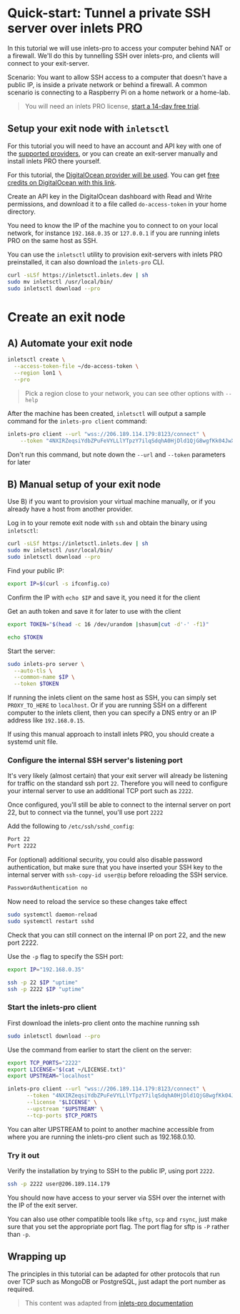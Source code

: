  # Quick-start: Tunnel a private SSH server over inlets PRO

In this tutorial we will use inlets-pro to access your computer behind NAT or a firewall. We'll do this by tunnelling SSH over inlets-pro, and clients will connect to your exit-server.

Scenario: You want to allow SSH access to a computer that doesn't have a public IP, is inside a private network or behind a firewall. A common scenario is connecting to a Raspberry Pi on a home network or a home-lab.

> You will need an inlets PRO license, [start a 14-day free trial](https://inlets.dev/).

## Setup your exit node with `inletsctl`

For this tutorial you will need to have an account and API key with one of the [supported providers](https://github.com/inlets/inletsctl#featuresbacklog), or you can create an exit-server manually and install inlets PRO there yourself.

For this tutorial, the [DigitalOcean provider will be used](https://m.do.co/c/8d4e75e9886f). You can get [free credits on DigitalOcean with this link](https://m.do.co/c/8d4e75e9886f).

Create an API key in the DigitalOcean dashboard with Read and Write permissions, and download it to a file called `do-access-token` in your home directory.

You need to know the IP of the machine you to connect to on your local network, for instance `192.168.0.35` or `127.0.0.1` if you are running inlets PRO on the same host as SSH.

You can use the `inletsctl` utility to provision exit-servers with inlets PRO preinstalled, it can also download the `inlets-pro` CLI.

```bash
curl -sLSf https://inletsctl.inlets.dev | sh
sudo mv inletsctl /usr/local/bin/
sudo inletsctl download --pro
```

# Create an exit node

## A) Automate your exit node

```bash
inletsctl create \
  --access-token-file ~/do-access-token \
  --region lon1 \
  --pro
```

> Pick a region close to your network, you can see other options with `--help`

After the machine has been created, `inletsctl` will output a sample command for the `inlets-pro client` command:

```bash 
inlets-pro client --url "wss://206.189.114.179:8123/connect" \
    --token "4NXIRZeqsiYdbZPuFeVYLLlYTpzY7ilqSdqhA0HjDld1QjG8wgfKk04JwX4i6c6F" \
```

Don't run this command, but note down the `--url` and `--token` parameters for later

## B) Manual setup of your exit node

Use B) if you want to provision your virtual machine manually, or if you already have a host from another provider.

Log in to your remote exit node with `ssh` and obtain the binary using `inletsctl`:

```bash
curl -sLSf https://inletsctl.inlets.dev | sh
sudo mv inletsctl /usr/local/bin/
sudo inletsctl download --pro
```

Find your public IP:

```bash
export IP=$(curl -s ifconfig.co)
```

Confirm the IP with `echo $IP` and save it, you need it for the client

Get an auth token and save it for later to use with the client

```bash
export TOKEN="$(head -c 16 /dev/urandom |shasum|cut -d'-' -f1)"

echo $TOKEN
```

Start the server:

```bash
sudo inlets-pro server \
  --auto-tls \
  --common-name $IP \
  --token $TOKEN
```

If running the inlets client on the same host as SSH, you can simply set `PROXY_TO_HERE` to `localhost`. Or if you are running SSH on a different computer to the inlets client, then you can specify a DNS entry or an IP address like `192.168.0.15`.

If using this manual approach to install inlets PRO, you should create a systemd unit file.

### Configure the internal SSH server's listening port

It's very likely (almost certain) that your exit server will already be listening for traffic on the standard ssh port `22`. Therefore you will need to configure your internal server to use an additional TCP port such as `2222`.

Once configured, you'll still be able to connect to the internal server on port 22, but to connect via the tunnel, you'll use port `2222`

Add the following to  `/etc/ssh/sshd_config`:

```bash
Port 22
Port 2222
```

For (optional) additional security, you could also disable password authentication, but make sure that you have inserted your SSH key to the internal server with `ssh-copy-id user@ip` before reloading the SSH service.

```bash
PasswordAuthentication no
```

Now need to reload the service so these changes take effect

```bash
sudo systemctl daemon-reload
sudo systemctl restart sshd
```

Check that you can still connect on the internal IP on port 22, and the new port 2222.

Use the `-p` flag to specify the SSH port:

```bash
export IP="192.168.0.35"

ssh -p 22 $IP "uptime"
ssh -p 2222 $IP "uptime"
```

### Start the inlets-pro client

First download the inlets-pro client onto the machine running ssh

```bash
sudo inletsctl download --pro
```

Use the command from earlier to start the client on the server:

```bash 
export TCP_PORTS="2222"
export LICENSE="$(cat ~/LICENSE.txt)"
export UPSTREAM="localhost"

inlets-pro client --url "wss://206.189.114.179:8123/connect" \
      --token "4NXIRZeqsiYdbZPuFeVYLLlYTpzY7ilqSdqhA0HjDld1QjG8wgfKk04JwX4i6c6F" \
      --license "$LICENSE" \
      --upstream "$UPSTREAM" \
      --tcp-ports $TCP_PORTS
```

You can alter UPSTREAM to point to another machine accessible from where you are running the inlets-pro client such as 192.168.0.10.

### Try it out

Verify the installation by trying to SSH to the public IP, using port `2222`.

```bash 
ssh -p 2222 user@206.189.114.179
```

You should now have access to your server via SSH over the internet with the IP of the exit server.

You can also use other compatible tools like `sftp`, `scp` and `rsync`, just make sure that you set the appropriate port flag. The port flag for sftp is `-P` rather than `-p`.

## Wrapping up

The principles in this tutorial can be adapted for other protocols that run over TCP such as MongoDB or PostgreSQL, just adapt the port number as required.

> This content was adapted from [inlets-pro documentation](https://github.com/inlets/inlets-pro/blob/master/docs/ssh-tutorial.md)
